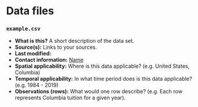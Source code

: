 # Data files

### `example.csv`

* **What is this?** A short description of the data set.
* **Source(s):** Links to your sources.
* **Last modified:**
* **Contact information:** [Name](mailto:first.last@columbiaspectator.com)
* **Spatial applicability:** Where is this data applicable? (e.g. United States, Columbia)
* **Temporal applicability:** In what time period does is this data applicable? (e.g. 1984 - 2019)
* **Observations (rows):** What would one row describe? (e.g. Each row represents Columbia tuition for a given year).
